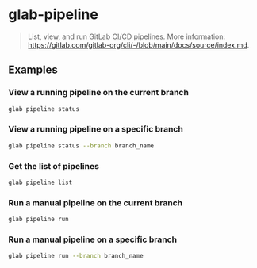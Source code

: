 # glab-pipeline

> List, view, and run GitLab CI/CD pipelines. More information: <https://gitlab.com/gitlab-org/cli/-/blob/main/docs/source/index.md>.

## Examples

### View a running pipeline on the current branch

```bash
glab pipeline status
```

### View a running pipeline on a specific branch

```bash
glab pipeline status --branch branch_name
```

### Get the list of pipelines

```bash
glab pipeline list
```

### Run a manual pipeline on the current branch

```bash
glab pipeline run
```

### Run a manual pipeline on a specific branch

```bash
glab pipeline run --branch branch_name
```
